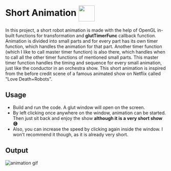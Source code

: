 
  
  
# Short Animation <img src="https://www.opengl.org/img/opengl_logo.png" height=50 align="center">
In this project, a short robot animation is made with the help of OpenGL in-built functions for transformation and **glutTimerFunc** callback function. Animation is divided into small parts and for every  part has its own timer function, which handles the animation for that part. Another timer function (which I like to call master timer function) is also there, which handles when to call all the other timer functions of mentioned small parts. This master timer function handles the timing and sequence for every small animation, just like the conductor in an orchestra show.
This short animation is inspired from the before credit scene of a famous animated show on Netflix called "Love Death+Robots".
  
## Usage
- Build and run the code. A glut window will open on the screen.
- By left clicking once anywhere on the window, animation can be started. 
Then just sit back and enjoy the show **although it is a very short show :sweat_smile:**
- Also, you can increase the speed by clicking again inside the window. I won't recommend it though, as it is already very short.
## Output

![animation gif](https://user-images.githubusercontent.com/46368329/123936740-1c2cbf00-d9b3-11eb-9b7c-0f562f835361.gif) 

